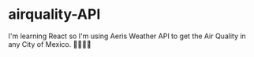 # airquality-API
I'm learning React so I'm using Aeris Weather API to get the Air Quality in any City of Mexico.
🦄✨✨✨

